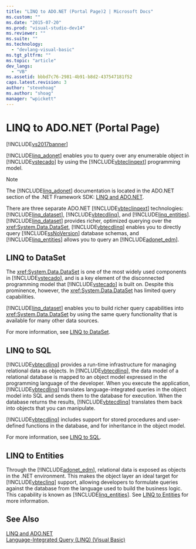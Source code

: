 ```yaml
---
title: "LINQ to ADO.NET (Portal Page)2 | Microsoft Docs"
ms.custom: ""
ms.date: "2015-07-20"
ms.prod: "visual-studio-dev14"
ms.reviewer: ""
ms.suite: ""
ms.technology: 
  - "devlang-visual-basic"
ms.tgt_pltfrm: ""
ms.topic: "article"
dev_langs: 
  - "VB"
ms.assetid: bbbd7c76-2981-4b91-b8d2-437547181f52
caps.latest.revision: 3
author: "stevehoag"
ms.author: "shoag"
manager: "wpickett"
---
```

# LINQ to ADO.NET (Portal Page)
[!INCLUDE[vs2017banner](../../../../visual-basic/includes/vs2017banner.md)]

[!INCLUDE[linq_adonet](../../../../csharp/programming-guide/concepts/linq/includes/linq-adonet-md.md)] enables you to query over any enumerable object in [!INCLUDE[vstecado](../../../../csharp/programming-guide/concepts/linq/includes/vstecado-md.md)] by using the [!INCLUDE[vbteclinqext](../../../../csharp/getting-started/includes/vbteclinqext-md.md)] programming model.  
  
> [!NOTE]
>  The [!INCLUDE[linq_adonet](../../../../csharp/programming-guide/concepts/linq/includes/linq-adonet-md.md)] documentation is located in the ADO.NET section of the .NET Framework SDK: [LINQ and ADO.NET](../Topic/LINQ%20and%20ADO.NET.md).  
  
 There are three separate ADO.NET [!INCLUDE[vbteclinqext](../../../../csharp/getting-started/includes/vbteclinqext-md.md)] technologies: [!INCLUDE[linq_dataset](../../../../csharp/programming-guide/concepts/linq/includes/linq-dataset-md.md)], [!INCLUDE[vbtecdlinq](../../../../csharp/includes/vbtecdlinq-md.md)], and [!INCLUDE[linq_entities](../../../../csharp/programming-guide/concepts/linq/includes/linq-entities-md.md)]. [!INCLUDE[linq_dataset](../../../../csharp/programming-guide/concepts/linq/includes/linq-dataset-md.md)] provides richer, optimized querying over the <xref:System.Data.DataSet>, [!INCLUDE[vbtecdlinq](../../../../csharp/includes/vbtecdlinq-md.md)] enables you to directly query [!INCLUDE[ssNoVersion](../../../../csharp/programming-guide/concepts/linq/includes/ssnoversion-md.md)] database schemas, and [!INCLUDE[linq_entities](../../../../csharp/programming-guide/concepts/linq/includes/linq-entities-md.md)] allows you to query an [!INCLUDE[adonet_edm](../../../../csharp/programming-guide/concepts/linq/includes/adonet-edm-md.md)].  
  
## LINQ to DataSet  
 The <xref:System.Data.DataSet> is one of the most widely used components in [!INCLUDE[vstecado](../../../../csharp/programming-guide/concepts/linq/includes/vstecado-md.md)], and is a key element of the disconnected programming model that [!INCLUDE[vstecado](../../../../csharp/programming-guide/concepts/linq/includes/vstecado-md.md)] is built on. Despite this prominence, however, the <xref:System.Data.DataSet> has limited query capabilities.  
  
 [!INCLUDE[linq_dataset](../../../../csharp/programming-guide/concepts/linq/includes/linq-dataset-md.md)] enables you to build richer query capabilities into <xref:System.Data.DataSet> by using the same query functionality that is available for many other data sources.  
  
 For more information, see [LINQ to DataSet](../Topic/LINQ%20to%20DataSet.md).  
  
## LINQ to SQL  
 [!INCLUDE[vbtecdlinq](../../../../csharp/includes/vbtecdlinq-md.md)] provides a run-time infrastructure for managing relational data as objects. In [!INCLUDE[vbtecdlinq](../../../../csharp/includes/vbtecdlinq-md.md)], the data model of a relational database is mapped to an object model expressed in the programming language of the developer. When you execute the application, [!INCLUDE[vbtecdlinq](../../../../csharp/includes/vbtecdlinq-md.md)] translates language-integrated queries in the object model into SQL and sends them to the database for execution. When the database returns the results, [!INCLUDE[vbtecdlinq](../../../../csharp/includes/vbtecdlinq-md.md)] translates them back into objects that you can manipulate.  
  
 [!INCLUDE[vbtecdlinq](../../../../csharp/includes/vbtecdlinq-md.md)] includes support for stored procedures and user-defined functions in the database, and for inheritance in the object model.  
  
 For more information, see [LINQ to SQL](../Topic/LINQ%20to%20SQL.md).  
  
## LINQ to Entities  
 Through the [!INCLUDE[adonet_edm](../../../../csharp/programming-guide/concepts/linq/includes/adonet-edm-md.md)], relational data is exposed as objects in the .NET environment. This makes the object layer an ideal target for [!INCLUDE[vbteclinq](../../../../csharp/includes/vbteclinq-md.md)] support, allowing developers to formulate queries against the database from the language used to build the business logic. This capability is known as [!INCLUDE[linq_entities](../../../../csharp/programming-guide/concepts/linq/includes/linq-entities-md.md)]. See [LINQ to Entities](../Topic/LINQ%20to%20Entities.md) for more information.  
  
## See Also  
 [LINQ and ADO.NET](../Topic/LINQ%20and%20ADO.NET.md)   
 [Language-Integrated Query (LINQ) (Visual Basic)](../../../../visual-basic/programming-guide/concepts/linq/index.md)